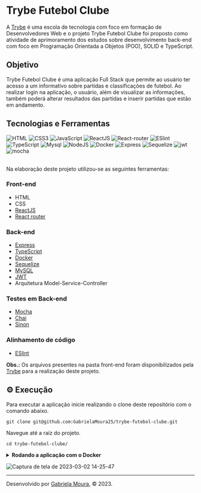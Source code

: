 # Trybe Futebol Clube

A [Trybe](https://www.betrybe.com/) é uma escola de tecnologia com foco em formação de Desenvolvedores Web e o projeto Trybe Futebol Clube foi proposto como atividade de aprimoramento dos estudos sobre desenvolvimento back-end com foco em Programação Orientada a Objetos (POO), SOLID e TypeScript. 

## Objetivo

Trybe Futebol Clube é uma aplicação Full Stack que permite ao usuário ter acesso a um informativo sobre partidas e classificações de futebol. Ao realizar login na aplicação, o usuário, além de visualizar as informações, também poderá alterar resultados das partidas e inserir partidas que estão em andamento.

## Tecnologias e Ferramentas
<div>
   <img src='https://img.shields.io/badge/HTML5-E34F26?style=for-the-badge&logo=html5&logoColor=white' alt='HTML' />
    <img src='https://img.shields.io/badge/CSS3-1572B6?style=for-the-badge&logo=css3&logoColor=white' alt='CSS3' />
    <img src='https://img.shields.io/badge/JavaScript-F7DF1E?style=for-the-badge&logo=javascript&logoColor=black' alt='JavaScript' />
    <img src='https://img.shields.io/badge/React-20232A?style=for-the-badge&logo=react&logoColor=61DAFB' alt='ReactJS' />
    <img src='https://img.shields.io/badge/React_Router-CA4245?style=for-the-badge&logo=react-router&logoColor=white' alt='React-router' />
    <img src='https://img.shields.io/badge/eslint-3A33D1?style=for-the-badge&logo=eslint&logoColor=white' alt='ESlint' />
    <img src="https://img.shields.io/badge/TypeScript-007ACC?style=for-the-badge&logo=typescript&logoColor=white" alt="TypeScript"/>
    <img src="https://img.shields.io/badge/MySQL-005C84?style=for-the-badge&logo=mysql&logoColor=white" alt="Mysql"/>
    <img src="https://img.shields.io/badge/Node.js-339933?style=for-the-badge&logo=nodedotjs&logoColor=white" alt="NodeJS"/>
    <img src="https://img.shields.io/badge/Docker-2CA5E0?style=for-the-badge&logo=docker&logoColor=white" alt="Docker"/>
    <img src="https://img.shields.io/badge/Express.js-000000?style=for-the-badge&logo=express&logoColor=white" alt="Express"/>
    <img src="https://img.shields.io/badge/Sequelize-52B0E7?style=for-the-badge&logo=Sequelize&logoColor=white" alt="Sequelize"/>
    <img src="https://img.shields.io/badge/JWT-000000?style=for-the-badge&logo=JSON%20web%20tokens&logoColor=white" alt="jwt"/>
    <img src="https://img.shields.io/badge/Mocha-8D6748?style=for-the-badge&logo=Mocha&logoColor=white" alt="mocha"/>
</div>

<br>

Na elaboração deste projeto utilizou-se as seguintes ferramentas:

### Front-end
- HTML
- CSS
- [ReactJS](https://pt-br.reactjs.org/)
- [React router](https://reactrouter.com/en/main)

### Back-end
- [Express](https://expressjs.com/pt-br/)
- [TypeScript](https://www.typescriptlang.org/)
- [Docker](https://www.docker.com/)
- [Sequelize](https://sequelize.org/)
- [MySQL](https://www.mysql.com/)
- [JWT](https://jwt.io/)
- Arquitetura Model-Service-Controller

### Testes em Back-end
- [Mocha](https://mochajs.org/)
- [Chai](https://www.chaijs.com/)
- [Sinon](https://sinonjs.org/)

### Alinhamento de código
- [ESlint](https://eslint.org/)

**Obs.:** Os arquivos presentes na pasta front-end foram disponibilizados pela [Trybe](https://www.betrybe.com/) para a realização deste projeto.

## ⚙️ Execução

Para executar a aplicação inicie realizando o clone deste repositório com o comando abaixo.

    git clone git@github.com:GabrielaMoura25/trybe-futebol-clube.git
    
Navegue até a raíz do projeto.

    cd trybe-futebol-clube/

<details>
   <summary><strong>Rodando a aplicação com o Docker</strong></summary> 
  </br>
  
  <strong>Obs:</strong> Para rodar a aplicação dessa forma você deve ter o [Docker](https://www.docker.com/) instalado na sua máquina.
  
  </br>
    Após clonar o projeto, instale as dependências na pasta back-end e front-end rodando o comando abaixo em cada pasta.
    
      npm install
  
  Na pasta app do projeto, suba os containers <strong>app_backend</strong>, <strong>app_frontend</strong> e <strong>db</strong> utilizando o docker-compose.dev.yalm. Utilize o comando abaixo.

      npm run compose:up:dev
    
  Abra o terminal do container <strong>app_backend</strong> para verificar o servidor através dos logs do container.

      docker-compose logs backend -f
  
  Para executar os testes do back-end, abra um terminal local na pasta back-end e rode o comando abaixo.
  
     npm test

    
</details>

![Captura de tela de 2023-03-02 14-25-47](https://user-images.githubusercontent.com/98956659/205527529-84b01a9f-812f-49fd-a48c-0a12e172b633.png)


---
 
Desenvolvido por [Gabriela Moura](https://www.linkedin.com/in/gabriela-daniel-moura/), © 2023.
